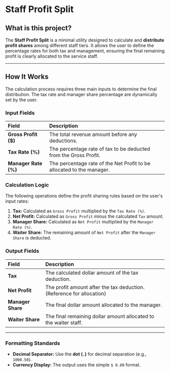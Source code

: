 # Staff Profit Split

## What is this project?

The **Staff Profit Split** is a minimal utility designed to calculate and **distribute profit shares** among different staff tiers. It allows the user to define the percentage rates for both tax and management, ensuring the final remaining profit is clearly allocated to the service staff.

---

## How It Works

The calculation process requires three main inputs to determine the final distribution. The tax rate and manager share percentage are dynamically set by the user.

### Input Fields

| Field | Description |
| :--- | :--- |
| **Gross Profit ($)** | The total revenue amount before any deductions. |
| **Tax Rate (%)** | The percentage rate of tax to be deducted from the Gross Profit. |
| **Manager Rate (%)** | The percentage rate of the Net Profit to be allocated to the manager. |

### Calculation Logic

The following operations define the profit sharing rules based on the user's input rates:

1.  **Tax:** Calculated as `Gross Profit` multiplied by the `Tax Rate (%)`.
2.  **Net Profit:** Calculated as `Gross Profit` minus the calculated `Tax` amount.
3.  **Manager Share:** Calculated as `Net Profit` multiplied by the `Manager Rate (%)`.
4.  **Waiter Share:** The remaining amount of `Net Profit` after the `Manager Share` is deducted.

### Output Fields

| Field | Description |
| :--- | :--- |
| **Tax** | The calculated dollar amount of the tax deduction. |
| **Net Profit** | The profit amount after the tax deduction. (Reference for allocation) |
| **Manager Share** | The final dollar amount allocated to the manager. |
| **Waiter Share** | The final remaining dollar amount allocated to the waiter staff. |

---

### Formatting Standards

* **Decimal Separator:** Use the **dot (`.`)** for decimal separation (e.g., `1000.50`).
* **Currency Display:** The output uses the simple `$ 0.00` format.
